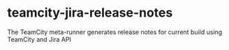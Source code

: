 # teamcity-jira-release-notes
The TeamCity meta-runner generates release notes for current build using TeamCity and Jira API
